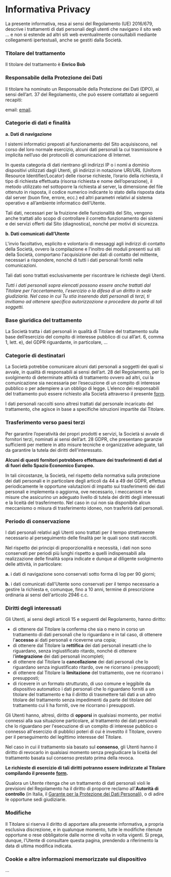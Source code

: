 # Informativa Privacy

La presente informativa, resa ai sensi del Regolamento (UE) 2016/679, descrive i trattamenti di dati personali degli utenti che navigano il sito web ... e non si estende ad altri siti web eventualmente consultabili mediante collegamenti ipertestuali, anche se gestiti dalla Società.

### Titolare del trattamento

Il titolare del trattamento è **Enrico Bob**

### Responsabile della Protezione dei Dati

Il titolare ha nominato un Responsabile della Protezione dei Dati (DPO), ai sensi dell’art. 37 del Regolamento, che può essere contattato ai seguenti recapiti:

email: [email](mailto:dpo@dpo).

### Categorie di dati e finalità

**a. Dati di navigazione**

I sistemi informatici preposti al funzionamento del Sito acquisiscono, nel corso del loro normale esercizio, alcuni dati personali la cui trasmissione è implicita nell’uso dei protocolli di comunicazione di Internet.

In questa categoria di dati rientrano gli indirizzi IP o i nomi a dominio dispositivi utilizzati dagli Utenti, gli indirizzi in notazione URI/URL (Uniform Resource Identifier/Locator) delle risorse richieste, l’orario della richiesta, il tipo di richiesta effettuata (risorsa richiesta e nome dell’operazione), il metodo utilizzato nel sottoporre la richiesta al server, la dimensione del file ottenuto in risposta, il codice numerico indicante lo stato della risposta data dal server (buon fine, errore, ecc.) ed altri parametri relativi al sistema operativo e all’ambiente informatico dell’Utente.

Tali dati, necessari per la fruizione delle funzionalità del Sito, vengono anche trattati allo scopo di controllare il corretto funzionamento dei sistemi e dei servizi offerti dal Sito (diagnostica), nonché per motivi di sicurezza.

**b. Dati comunicati dall’Utente**

L'invio facoltativo, esplicito e volontario di messaggi agli indirizzi di contatto della Società, ovvero la compilazione e l'inoltro dei moduli presenti sui siti della Società, comportano l'acquisizione dei dati di contatto del mittente, necessari a rispondere, nonché di tutti i dati personali forniti nelle comunicazioni.

Tali dati sono trattati esclusivamente per riscontrare le richieste degli Utenti.

_Tutti i dati personali sopra elencati possono essere anche trattati dal Titolare per l'accertamento, l'esercizio o la difesa di un diritto in sede giudiziaria. Nel caso in cui Tu stia inserendo dati personali di terzi, ti invitiamo ad ottenere specifica autorizzazione a procedere da parte di tali soggetti._

### Base giuridica del trattamento

La Società tratta i dati personali in qualità di Titolare del trattamento sulla base dell’esercizio del compito di interesse pubblico di cui all’art. 6, comma 1, lett. e), del GDPR riguardante, in particolare, ...

### Categorie di destinatari

La Società potrebbe comunicare alcuni dati personali a soggetti dei quali si avvale, in qualità di responsabili ai sensi dell’art. 28 del Regolamento, per lo svolgimento di determinate attività di trattamento ovvero ad altri, cui la comunicazione sia necessaria per l’esecuzione di un compito di interesse pubblico o per adempiere a un obbligo di legge. L’elenco dei responsabili del trattamento può essere richiesto alla Società attraverso il presente [form](https://form.form.form).

I dati personali raccolti sono altresì trattati dal personale incaricato del trattamento, che agisce in base a specifiche istruzioni impartite dal Titolare.

### Trasferimento verso paesi terzi

Per garantire l’operatività dei propri prodotti e servizi, la Società si avvale di fornitori terzi, nominati ai sensi dell’art. 28 GDPR, che presentano garanzie sufficienti per mettere in atto misure tecniche e organizzative adeguate, tali da garantire la tutela dei diritti dell'interessato.

**Alcuni di questi fornitori potrebbero effettuare dei trasferimenti di dati al di fuori dello Spazio Economico Europeo.**

In tali circostanze, la Società, nel rispetto della normativa sulla protezione dei dati personali e in particolare degli articoli da 44 a 49 del GDPR, effettua periodicamente le opportune valutazioni di impatto sui trasferimenti dei dati personali e implementa o aggiorna, ove necessario, i meccanismi e le misure che assicurino un adeguato livello di tutela dei diritti degli interessati e la liceità del trasferimento. Nel caso in cui non sia disponibile alcun meccanismo o misura di trasferimento idoneo, non trasferirà dati personali.

### Periodo di conservazione

I dati personali relativi agli Utenti sono trattati per il tempo strettamente necessario al perseguimento delle finalità per le quali sono stati raccolti.

Nel rispetto dei principi di proporzionalità e necessità, i dati non sono conservati per periodi più lunghi rispetto a quelli indispensabili alla realizzazione delle finalità sopra indicate e dunque al diligente svolgimento delle attività, in particolare:

**a.** i dati di navigazione sono conservati sotto forma di log per 90 giorni;

**b.** i dati comunicati dall'Utente sono conservati per il tempo necessario a gestire la richiesta e, comunque, fino a 10 anni, termine di prescrizione ordinaria ai sensi dell'articolo 2946 c.c.

### Diritti degli interessati

Gli Utenti, ai sensi degli articoli 15 e seguenti del Regolamento, hanno diritto:

* di ottenere dal Titolare la conferma che sia o meno in corso un trattamento di dati personali che lo riguardano e in tal caso, di ottenere l'**accesso** ai dati personali e riceverne una copia;
* di ottenere dal Titolare la **rettifica** dei dati personali inesatti che lo riguardano, senza ingiustificato ritardo, nonché di ottenere l’**integrazione** dei dati personali incompleti;
* di ottenere dal Titolare la **cancellazione** dei dati personali che lo riguardano senza ingiustificato ritardo, ove ne ricorrano i presupposti;
* di ottenere dal Titolare la **limitazione** del trattamento, ove ne ricorrano i presupposti;
* di ricevere in un formato strutturato, di uso comune e leggibile da dispositivo automatico i dati personali che lo riguardano forniti a un titolare del trattamento e ha il diritto di trasmettere tali dati a un altro titolare del trattamento senza impedimenti da parte del titolare del trattamento cui li ha forniti, ove ne ricorrano i presupposti.

Gli Utenti hanno, altresì, diritto di **opporsi** in qualsiasi momento, per motivi connessi alla sua situazione particolare, al trattamento dei dati personali che lo riguardano per l'esecuzione di un compito di interesse pubblico o connesso all'esercizio di pubblici poteri di cui è investito il Titolare, ovvero per il perseguimento del legittimo interesse del Titolare.

Nel caso in cui il trattamento sia basato sul **consenso**, gli Utenti hanno il diritto di revocarlo in qualsiasi momento senza pregiudicare la liceità del trattamento basata sul consenso prestato prima della revoca.

**Le richieste di esercizio di tali diritti potranno essere indirizzate al Titolare compilando il presente** [**form**](https://form.form.form)**.**

Qualora un Utente ritenga che un trattamento di dati personali violi le previsioni del Regolamento ha il diritto di proporre reclamo all'**Autorità di controllo** (in Italia, il [Garante per la Protezione dei Dati Personali](https://www.garanteprivacy.it/)), o di adire le opportune sedi giudiziarie.

### Modifiche

Il Titolare si riserva il diritto di apportare alla presente informativa, a propria esclusiva discrezione, e in qualunque momento, tutte le modifiche ritenute opportune o rese obbligatorie dalle norme di volta in volta vigenti. Si prega, dunque, l’Utente di consultare questa pagina, prendendo a riferimento la data di ultima modifica indicata.

### Cookie e altre informazioni memorizzate sul dispositivo

...
